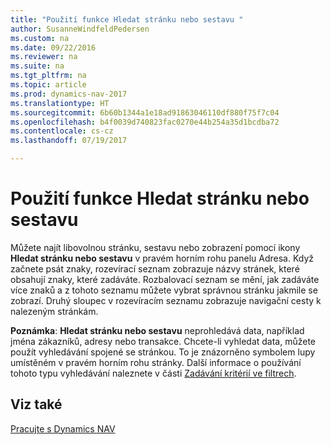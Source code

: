 ```yaml
---
title: "Použití funkce Hledat stránku nebo sestavu "
author: SusanneWindfeldPedersen
ms.custom: na
ms.date: 09/22/2016
ms.reviewer: na
ms.suite: na
ms.tgt_pltfrm: na
ms.topic: article
ms.prod: dynamics-nav-2017
ms.translationtype: HT
ms.sourcegitcommit: 6b60b1344a1e18ad91863046110df880f75f7c04
ms.openlocfilehash: b4f0039d740823fac0270e44b254a35d1bcdba72
ms.contentlocale: cs-cz
ms.lasthandoff: 07/19/2017

---
```


# <a name="using-search-for-page-or-report"></a>Použití funkce Hledat stránku nebo sestavu
Můžete najít libovolnou stránku, sestavu nebo zobrazení pomocí ikony **Hledat stránku nebo sestavu** v pravém horním rohu panelu Adresa.
Když začnete psát znaky, rozevírací seznam zobrazuje názvy stránek, které obsahují znaky, které zadáváte. Rozbalovací seznam se mění, jak zadáváte více znaků a z tohoto seznamu můžete vybrat správnou stránku jakmile se zobrazí.  Druhý sloupec v rozevíracím seznamu zobrazuje navigační cesty k nalezeným stránkám.

**Poznámka**: **Hledat stránku nebo sestavu** neprohledává data, například jména zákazníků, adresy nebo transakce. Chcete-li vyhledat data, můžete použít vyhledávání spojené se stránkou. To je znázorněno symbolem lupy umístěném v pravém horním rohu stránky. Další informace o používání tohoto typu vyhledávání naleznete v části [Zadávání kritérií ve filtrech](ui-enter-criteria-filters.md).

## <a name="see-also"></a>Viz také
[Pracujte s Dynamics NAV](ui-work-product.md)


